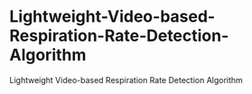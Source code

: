 # Lightweight-Video-based-Respiration-Rate-Detection-Algorithm
Lightweight Video-based Respiration Rate Detection Algorithm
